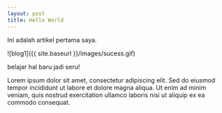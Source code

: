 ```yaml
---
layout: post
title: Hello World
---
```


Ini adalah artikel pertama saya.

![blog1]({{ site.baseurl }}/images/sucess.gif)

belajar hal baru jadi seru!

Lorem ipsum dolor sit amet, consectetur adipiscing elit. Sed do eiusmod tempor incididunt ut labore et dolore magna aliqua. Ut enim ad minim veniam, quis nostrud exercitation ullamco laboris nisi ut aliquip ex ea commodo consequat.

